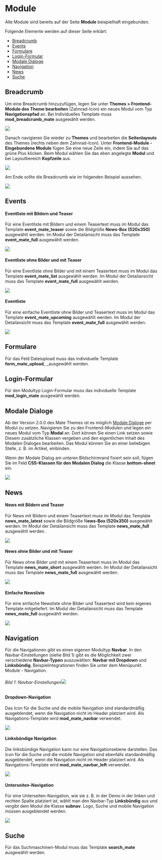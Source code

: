 
# Module

Alle Module sind bereits auf der Seite **Module** beispielhaft eingebunden.

Folgende Elemente werden auf dieser Seite erklärt:
- [Breadcrumb](mate_theme/mate-module?id=breadcrumb)
- [Events](mate_theme/mate-module?id=events)
- [Formulare](mate_theme/mate-module?id=formulare)
- [Login-Formular](mate_theme/mate-module?id=login-formular)
- [Modale Dialoge](mate_theme/mate-module?id=modale-dialoge)
- [Navigation](mate_theme/mate-module?id=navigation)
- [News](mate_theme/mate-module?id=news)
- [Suche](mate_theme/mate-module?id=suche)

## Breadcrumb

Um eine Breadcrumb hinzuzufügen, legen Sie unter **Themes > Frontend-Module des Theme bearbeiten** (Zahnrad-Icon) 
ein neues Modul vom Typ **Navigationspfad** an. Bei Individuelles Template muss **mod_breadcrumb_mate** ausgewählt werden.

![](../_images/mate-theme/module/breadcrumb_modul.png)

Danach navigieren Sie wieder zu **Themes** und bearbeiten die **Seitenlayouts** des Themes (rechts neben dem 
Zahnrad-Icon). Unter **Frontend-Module - Eingebundene Module** fügen Sie eine neue Zeile ein, indem Sie auf das grüne 
Plus klicken. Beim Modul wählen Sie das eben angelegte **Modul** und bei Layoutbereich **Kopfzeile** aus.

![](../_images/mate-theme/module/breadcrumb_layout.png)

Am Ende sollte die Breadcrumb wie im folgenden Beispiel aussehen.

![](../_images/mate-theme/module/breadcrumb_beispiel.png)

## Events

#### **Eventliste mit Bildern und Teaser**

Für eine Eventliste mit Bildern und einem Teasertext muss im Modul das Template **event\_mate\_teaser** sowie die Bildgröße **News-Box \(520x350\)** ausgewählt werden. Im Modul der Detailansicht muss das Template **event\_mate\_full** ausgewählt werden.

![](../_images/mate-theme/module/events-mit-bildern-und-teasertext.png)

#### **Eventliste ohne Bilder und mit Teaser**

Für eine Eventliste ohne Bilder und mit einem Teasertext muss im Modul das Template **event\_mate\_list** ausgewählt werden. Im Modul der Detailansicht muss das Template **event\_mate\_full** ausgewählt werden.

![](../_images/mate-theme/module/events-mit-teasertext.png)

#### **Eventliste**

Für eine einfache Eventliste ohne Bilder und Teasertext muss im Modul das Template **event\_mate\_upcoming** ausgewählt werden. Im Modul der Detailansicht muss das Template **event\_mate\_full** ausgewählt werden.

![](../_images/mate-theme/module/events-simple.png)

## Formulare

Für das Feld Dateiupload muss das individuelle Template **form\_mate\_upload**\_ \_ausgewählt werden.

## Login-Formular

Für den Modultyp Login-Formular muss das individuelle Template **mod\_login\_mate** ausgewählt werden.

## Modale Dialoge

Ab der Version 2.0.0 des Mate Themes ist es möglich [Modale Dialoge](https://materializecss.com/modals.html) per Modul zu setzen. Navigieren Sie zu den Frontend-Modulen und legen ein neues Modul vom Typ **Modal** an. Dort können Sie einen Link setzen sowie Diesem zusätzliche Klassen vergeben und den eigentlichen Inhalt des Modalen Dialoges bearbeiten. Das Modul können Sie an einer beliebigen Stelle, z. B. im Artikel, einbinden.

Wenn der Modale Dialog am unteren Bildschirmrand fixiert sein soll, fügen Sie im Feld **CSS-Klassen für den Modalen Dialog**
 die Klasse **bottom-sheet** ein.
 
![](../_images/mate-theme/module/modal_einstellungen.png)

## News

#### **News mit Bildern und Teaser**

Für News mit Bildern und einem Teasertext muss im Modul das Template **news\_mate\_latest** sowie die Bildgröße N**ews-Box \(520x350\)** ausgewählt werden. Im Modul der Detailansicht muss das Template **news\_mate\_full** ausgewählt werden.

![](../_images/mate-theme/module/news-mit-bildern-und-teasertext.png)

#### **News ohne Bilder und mit Teaser**

Für News ohne Bilder und mit einem Teasertext muss im Modul das Template **news\_mate\_short** ausgewählt werden. Im Modul der Detailansicht muss das Template **news\_mate\_full** ausgewählt werden.

![](../_images/mate-theme/module/news-mit-teasertext.png)

#### **Einfache Newsliste**

Für eine einfache Newsliste ohne Bilder und Teasertext wird kein eigenes Template mitgeliefert. Im Modul der Detailansicht muss das Template **news\_mate\_full** ausgewählt werden.

![](../_images/mate-theme/module/news-simple.png)

## Navigation

Für die Navigationen gibt es einen eigenen Modultyp **Navbar**. In den Navbar-Einstellungen \(siehe Bild 1\) gibt es die Möglichkeit zwei verschiedene **Navbar-Typen** auszuwählen: **Navbar mit Dropdown** und **Linksbündig**. Beispielintegrationen finden Sie unter dem Menüpunkt Module - Navigation.

###### Bild 1: Navbar-Einstellungen![](../_images/mate-theme/navbar.png)

#### **Dropdown-Navigation**

Das Icon für die Suche und die mobile Navigation sind standardmäßig ausgeblendet, wenn die Navigation nicht im Header platziert wird. Als Navigations-Template wird **mod\_mate\_navbar** verwendet.

![](../_images/mate-theme/module/navigation-dropdown.png)

#### **Linksbündige Navigation**

Die linksbündige Navigation kann nur eine Navigationsebene darstellen. Das Icon für die Suche und die mobile Navigation sind ebenfalls standardmäßig ausgeblendet, wenn die Navigation nicht im Header platziert wird. Als Navigations-Template wird **mod\_mate\_navbar\_left** verwendet.

![](../_images/mate-theme/module/navigation-linksbuendig.png)

#### **Unterseiten-Navigation**

Für eine Unterseiten-Navigation, wie sie z. B. in der Demo in der linken und rechten Spalte platziert ist, wählt man den Navbar-Typ **Linksbündig** aus und vergibt dem Modul die Klasse **subnav**. Logo, Suche und mobile Navigation müssen ausgeblendet werden.

![](../_images/mate-theme/module/navigation-unterseiten.png)

## Suche

Für das Suchmaschinen-Modul muss das Template **search\_mate** ausgewählt werden.
